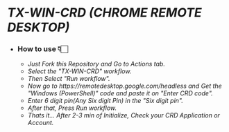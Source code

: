 # ___TX-WIN-CRD (CHROME REMOTE DESKTOP)___

<ul><li><b><h3>How to use 👇🏻</h3></b>
<ul>
<li><i>Just Fork this Repository and Go to Actions tab.</i><br/>
<li><i>Select the "TX-WIN-CRD" workflow.</i><br/>
<li><i>Then Select "Run workflow".</i><br/>
<li><i>Now go to https://remotedesktop.google.com/headless and Get the "Windows (PowerShell)" code and paste it on "Enter CRD code".</i><br/>
<li><i>Enter 6 digit pin(Any Six digit Pin) in the "Six digit pin".</i><br/>
<li><i>After that, Press Run workflow.</i><br/>
<li><i>Thats it... After 2-3 min of Initialize, Check your CRD Application or Account.</i></ul></ul>
